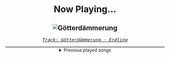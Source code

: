 <div align="center"> 
<h1>Now Playing...</h1>

![Götterdämmerung](https://i.scdn.co/image/ab67616d00001e02963d607b7afc97499ec2d1f8)
--
_<samp><a href="https://open.spotify.com/track/5gd6bjuz7r9alHVbNWIf6q">Track: Götterdämmerung - Erdling</a></samp>_

<div style="border: 1px #4B5054 solid"></div>
<details>
  <summary>
    Previous played songs
  </summary>
  <table>
    <thead>
      <tr>
        <th>
          Artist
        </th>
        <th>
          Song
        </th>
        <th>
          Link
        </th>
      </tr>
    </thead>
    <tbody>
      <tr><td>Erdling</td><td>Götterdämmerung</td><td><a href="https://open.spotify.com/track/5gd6bjuz7r9alHVbNWIf6q">https://open.spotify.com/track/5gd6bjuz7r9alHVbNWIf6q</a></td></tr><tr><td>Erdling</td><td>Götterdämmerung</td><td><a href="https://open.spotify.com/track/5gd6bjuz7r9alHVbNWIf6q">https://open.spotify.com/track/5gd6bjuz7r9alHVbNWIf6q</a></td></tr><tr><td>Erdling</td><td>Götterdämmerung</td><td><a href="https://open.spotify.com/track/5gd6bjuz7r9alHVbNWIf6q">https://open.spotify.com/track/5gd6bjuz7r9alHVbNWIf6q</a></td></tr><tr><td>Erdling</td><td>Götterdämmerung</td><td><a href="https://open.spotify.com/track/5gd6bjuz7r9alHVbNWIf6q">https://open.spotify.com/track/5gd6bjuz7r9alHVbNWIf6q</a></td></tr><tr><td>Erdling</td><td>Götterdämmerung</td><td><a href="https://open.spotify.com/track/5gd6bjuz7r9alHVbNWIf6q">https://open.spotify.com/track/5gd6bjuz7r9alHVbNWIf6q</a></td></tr><tr><td>Erdling</td><td>Götterdämmerung</td><td><a href="https://open.spotify.com/track/5gd6bjuz7r9alHVbNWIf6q">https://open.spotify.com/track/5gd6bjuz7r9alHVbNWIf6q</a></td></tr><tr><td>Erdling</td><td>Götterdämmerung</td><td><a href="https://open.spotify.com/track/5gd6bjuz7r9alHVbNWIf6q">https://open.spotify.com/track/5gd6bjuz7r9alHVbNWIf6q</a></td></tr><tr><td>Erdling</td><td>Götterdämmerung</td><td><a href="https://open.spotify.com/track/5gd6bjuz7r9alHVbNWIf6q">https://open.spotify.com/track/5gd6bjuz7r9alHVbNWIf6q</a></td></tr><tr><td>Erdling</td><td>Götterdämmerung</td><td><a href="https://open.spotify.com/track/5gd6bjuz7r9alHVbNWIf6q">https://open.spotify.com/track/5gd6bjuz7r9alHVbNWIf6q</a></td></tr><tr><td>Erdling</td><td>Götterdämmerung</td><td><a href="https://open.spotify.com/track/5gd6bjuz7r9alHVbNWIf6q">https://open.spotify.com/track/5gd6bjuz7r9alHVbNWIf6q</a></td></tr><tr><td>Erdling</td><td>Götterdämmerung</td><td><a href="https://open.spotify.com/track/5gd6bjuz7r9alHVbNWIf6q">https://open.spotify.com/track/5gd6bjuz7r9alHVbNWIf6q</a></td></tr><tr><td>Erdling</td><td>Götterdämmerung</td><td><a href="https://open.spotify.com/track/5gd6bjuz7r9alHVbNWIf6q">https://open.spotify.com/track/5gd6bjuz7r9alHVbNWIf6q</a></td></tr><tr><td>Erdling</td><td>Götterdämmerung</td><td><a href="https://open.spotify.com/track/5gd6bjuz7r9alHVbNWIf6q">https://open.spotify.com/track/5gd6bjuz7r9alHVbNWIf6q</a></td></tr><tr><td>Erdling</td><td>Götterdämmerung</td><td><a href="https://open.spotify.com/track/5gd6bjuz7r9alHVbNWIf6q">https://open.spotify.com/track/5gd6bjuz7r9alHVbNWIf6q</a></td></tr><tr><td>Erdling</td><td>Götterdämmerung</td><td><a href="https://open.spotify.com/track/5gd6bjuz7r9alHVbNWIf6q">https://open.spotify.com/track/5gd6bjuz7r9alHVbNWIf6q</a></td></tr><tr><td>Thomas Bergersen</td><td>See Me Fight</td><td><a href="https://open.spotify.com/track/4l0xDsC11F4SgihB1UYDLb">https://open.spotify.com/track/4l0xDsC11F4SgihB1UYDLb</a></td></tr><tr><td>Within Temptation</td><td>Fire and Ice</td><td><a href="https://open.spotify.com/track/6fVNrImd5bzHgJMxxLqCee">https://open.spotify.com/track/6fVNrImd5bzHgJMxxLqCee</a></td></tr><tr><td>Atoms to Ashes</td><td>Tomorrow Without You</td><td><a href="https://open.spotify.com/track/1mGiFvs2vj4FsnBpFjIt24">https://open.spotify.com/track/1mGiFvs2vj4FsnBpFjIt24</a></td></tr><tr><td>Godsmack</td><td>Locked & Loaded</td><td><a href="https://open.spotify.com/track/2h5IxsTk5aXrRPmKvYa6LL">https://open.spotify.com/track/2h5IxsTk5aXrRPmKvYa6LL</a></td></tr><tr><td>Hollywood Undead</td><td>Riot</td><td><a href="https://open.spotify.com/track/1igr912oduAmZQaoGhiADw">https://open.spotify.com/track/1igr912oduAmZQaoGhiADw</a></td></tr>
    </tbody>
  </table>
</details>

</div>
